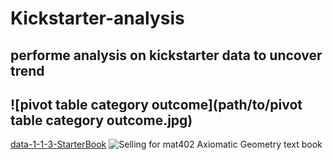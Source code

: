 # Kickstarter-analysis
performe analysis on kickstarter data to uncover trend
---
![pivot table category outcome](path/to/pivot table category outcome.jpg)
---
[data-1-1-3-StarterBook](path/to/data-1-1-3-StarterBook.xlxs)
![Selling for mat402 Axiomatic Geometry text book](https://user-images.githubusercontent.com/75096636/102947156-a4745980-4490-11eb-9275-0eb77c5e3976.jpg)
